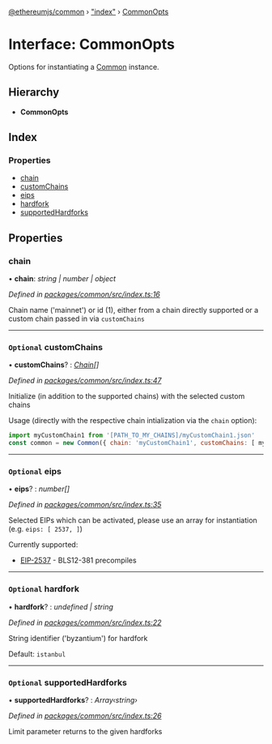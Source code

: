 [@ethereumjs/common](../README.md) › ["index"](../modules/_index_.md) › [CommonOpts](_index_.commonopts.md)

# Interface: CommonOpts

Options for instantiating a [Common](../classes/_index_.common.md) instance.

## Hierarchy

* **CommonOpts**

## Index

### Properties

* [chain](_index_.commonopts.md#chain)
* [customChains](_index_.commonopts.md#optional-customchains)
* [eips](_index_.commonopts.md#optional-eips)
* [hardfork](_index_.commonopts.md#optional-hardfork)
* [supportedHardforks](_index_.commonopts.md#optional-supportedhardforks)

## Properties

###  chain

• **chain**: *string | number | object*

*Defined in [packages/common/src/index.ts:16](https://github.com/ethereumjs/ethereumjs-vm/blob/master/packages/common/src/index.ts#L16)*

Chain name ('mainnet') or id (1), either from a chain directly supported
or a custom chain passed in via `customChains`

___

### `Optional` customChains

• **customChains**? : *[Chain](_types_.chain.md)[]*

*Defined in [packages/common/src/index.ts:47](https://github.com/ethereumjs/ethereumjs-vm/blob/master/packages/common/src/index.ts#L47)*

Initialize (in addition to the supported chains) with the selected
custom chains

Usage (directly with the respective chain intialization via the `chain` option):

```javascript
import myCustomChain1 from '[PATH_TO_MY_CHAINS]/myCustomChain1.json'
const common = new Common({ chain: 'myCustomChain1', customChains: [ myCustomChain1 ]})
```

___

### `Optional` eips

• **eips**? : *number[]*

*Defined in [packages/common/src/index.ts:35](https://github.com/ethereumjs/ethereumjs-vm/blob/master/packages/common/src/index.ts#L35)*

Selected EIPs which can be activated, please use an array for instantiation
(e.g. `eips: [ 2537, ]`)

Currently supported:

- [EIP-2537](https://eips.ethereum.org/EIPS/eip-2537) - BLS12-381 precompiles

___

### `Optional` hardfork

• **hardfork**? : *undefined | string*

*Defined in [packages/common/src/index.ts:22](https://github.com/ethereumjs/ethereumjs-vm/blob/master/packages/common/src/index.ts#L22)*

String identifier ('byzantium') for hardfork

Default: `istanbul`

___

### `Optional` supportedHardforks

• **supportedHardforks**? : *Array‹string›*

*Defined in [packages/common/src/index.ts:26](https://github.com/ethereumjs/ethereumjs-vm/blob/master/packages/common/src/index.ts#L26)*

Limit parameter returns to the given hardforks
